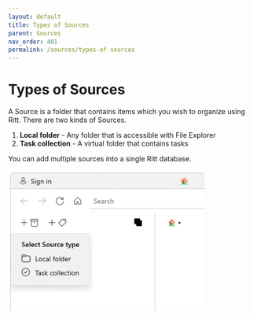 ```yaml
---
layout: default
title: Types of Sources
parent: Sources
nav_order: 401
permalink: /sources/types-of-sources
---
```


# Types of Sources

A Source is a folder that contains items which you wish to organize using Ritt. There are two kinds of Sources.

1. **Local folder** - Any folder that is accessible with File Explorer
1. **Task collection** - A virtual folder that contains tasks

You can add multiple sources into a single Ritt database.

<img src="../img/v1.0-PNG-Types-of-Sources.png" alt="Types of Sources" width="400"/>
